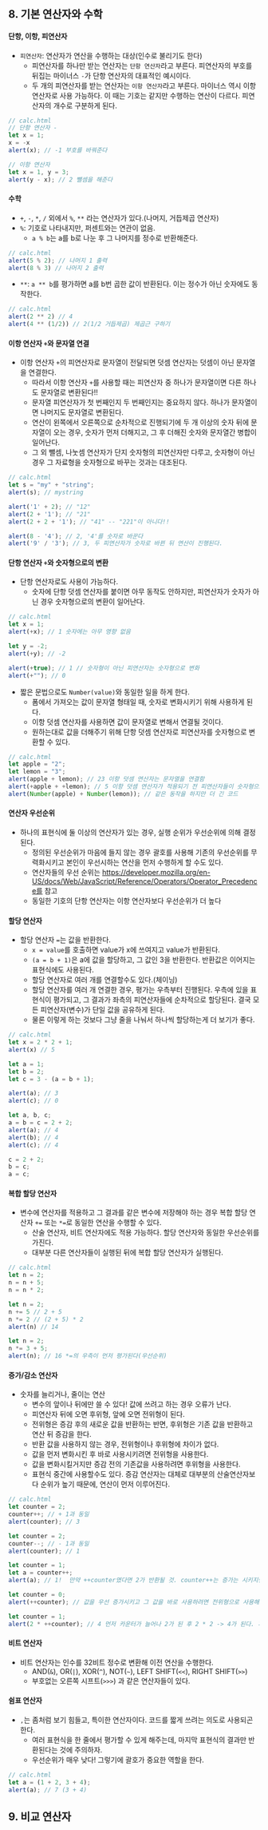 ## 8. 기본 연산자와 수학

#### 단항, 이항, 피연산자

- `피연산자`: 연산자가 연산을 수행하는 대상(인수로 불리기도 한다)
  - 피연산자를 하나만 받는 연산자는 `단항 연산자`라고 부른다. 피연산자의 부호를 뒤집는 마이너스 `-`가 단항 연산자의 대표적인 예시이다.
  - 두 개의 피연산자를 받는 연산자는 `이항 연산자`라고 부른다. 마이너스 역시 이항 연산자로 사용 가능하다. 이 때는 기호는 같지만 수행하는 연산이 다르다. 피연산자의 개수로 구분하게 된다.

```javascript
// calc.html
// 단항 연산자 -
let x = 1;
x = -x
alert(x); // -1 부호를 바꿔준다

// 이항 연산자
let x = 1, y = 3;
alert(y - x); // 2 뺄셈을 해준다
```

#### 수학

- `+`, `-`, `*`, `/` 외에서 `%`, `**` 라는 연산자가 있다.(나머지, 거듭제곱 연산자)
- `%`: 기호로 나타내지만, 퍼센트와는 연관이 없음.
  - `a % b`는 a를 b로 나눈 후 그 나머지를 정수로 반환해준다.

```javascript
// calc.html
alert(5 % 2); // 나머지 1 출력
alert(8 % 3) // 나머지 2 출력
```

- `**`:  `a ** b`를 평가하면 a를 b번 곱한 값이 반환된다. 이는 정수가 아닌 숫자에도 동작한다.

```javascript
// calc.html
alert(2 ** 2) // 4
alert(4 ** (1/2)) // 2(1/2 거듭제곱) 제곱근 구하기
```

#### 이항 연산자 `+`와 문자열 연결

- 이항 연산자 `+`의 피연산자로 문자열이 전달되면 덧셈 연산자는 덧셈이 아닌 문자열을 연결한다.
  - 따라서 이항 연산자 `+`를 사용할 때는 피연산자 중 하나가 문자열이면 다른 하나도 문자열로 변환된다!!
  - 문자열 피연산자가 첫 번째인지 두 번째인지는 중요하지 않다. 하나가 문자열이면 나머지도 문자열로 변환된다.
  - 연산이 왼쪽에서 오른쪽으로 순차적으로 진행되기에 두 개 이상의 숫자 뒤에 문자열이 오는 경우, 숫자가 먼저 더해지고, 그 후 더해진 숫자와 문자열간 병합이 일어난다.
  - 그 외 뺄셈, 나눗셈 연산자가 단지 숫자형의 피연산자만 다루고, 숫자형이 아닌 경우 그 자료형을 숫자형으로 바꾸는 것과는 대조된다.

```javascript
// calc.html
let s = "my" + "string";
alert(s); // mystring

alert('1' + 2); // "12"
alert(2 + '1'); // "21"
alert(2 + 2 + '1'); // "41" -- "221"이 아니다!!

alert(8 - '4'); // 2, '4'를 숫자로 바꾼다
alert('9' / '3'); // 3, 두 피연산자가 숫자로 바뀐 뒤 연산이 진행된다.
```

#### 단항 연산자 `+`와 숫자형으로의 변환

- 단항 연산자로도 사용이 가능하다.
  - 숫자에 단항 덧셈 연산자를 붙이면 아무 동작도 안하지만, 피연산자가 숫자가 아닌 경우 숫자형으로의 변환이 일어난다.

```javascript
// calc.html
let x = 1;
alert(+x); // 1 숫자에는 아무 영향 없음

let y = -2;
alert(+y); // -2

alert(+true); // 1 // 숫자형이 아닌 피연산자는 숫자형으로 변화
alert(+""); // 0
```

- 짧은 문법으로도 `Number(value)`와 동일한 일을 하게 한다.
  - 폼에서 가져오는 값이 문자열 형태일 때, 숫자로 변화시키기 위해 사용하게 된다.
  - 이항 덧셈 연산자를 사용하면 값이 문자열로 변해서 연결될 것이다.
  - 원하는대로 값을 더해주기 위해 단항 덧셈 연산자로 피연산자를 숫자형으로 변환할 수 있다.

```javascript
// calc.html
let apple = "2";
let lemon = "3";
alert(apple + lemon); // 23 이항 덧셈 연산자는 문자열을 연결함
alert(+apple + +lemon); // 5 이항 덧셈 연산자가 적용되기 전 피연산자들이 숫자형으로 변화했다!
alert(Number(apple) + Number(lemon)); // 같은 동작을 하지만 더 긴 코드
```

#### 연산자 우선순위

- 하나의 표현식에 둘 이상의 연산자가 있는 경우, 실행 순위가 우선순위에 의해 결정된다.
  - 정의된 우선순위가 마음에 들지 않는 경우 괄호를 사용해 기존의 우선순위를 무력화시키고 본인이 우선시하는 연산을 먼저 수행하게 할 수도 있다.
  - 연산자들의 우선 순위는 https://developer.mozilla.org/en-US/docs/Web/JavaScript/Reference/Operators/Operator_Precedence를 참고
  - 동일한 기호의 단항 연산자는 이항 연산자보다 우선순위가 더 높다

#### 할당 연산자

- 할당 연산자 `=`는 값을 반환한다.
  - `x = value`를 호출하면 value가 x에 쓰여지고 value가 반환된다.
  - `(a = b + 1)`은 a에 값을 할당하고, 그 값인 3을 반환한다. 반환값은 이어지는 표현식에도 사용된다.
  - 할당 연산자로 여러 개를 연결할수도 있다.(체이닝)
  - 할당 연산자를 여러 개 연결한 경우, 평가는 우측부터 진행된다. 우측에 있을 표현식이 평가되고, 그 결과가 좌측의 피연산자들에 순차적으로 할당된다. 결국 모든 피연산자(변수)가 단일 값을 공유하게 된다.
  - 물론 이렇게 하는 것보다 그냥 줄을 나눠서 하나씩 할당하는게 더 보기가 좋다.

```javascript
// calc.html
let x = 2 * 2 + 1;
alert(x) // 5

let a = 1;
let b = 2;
let c = 3 - (a = b + 1);

alert(a); // 3
alert(c); // 0

let a, b, c;
a = b = c = 2 + 2;
alert(a); // 4
alert(b); // 4
alert(c); // 4

c = 2 + 2;
b = c;
a = c;
```

#### 복합 할당 연산자

- 변수에 연산자를 적용하고 그 결과를 같은 변수에 저장해야 하는 경우 복합 할당 연산자 `+=` 또는 `*=`로 동일한 연산을 수행할 수 있다. 
  - 산술 연산자, 비트 연산자에도 적용 가능하다. 할당 연산자와 동일한 우선순위를 가진다.
  - 대부분 다른 연산자들이 실행된 뒤에 복합 할당 연산자가 실행된다.

```javascript
// calc.html
let n = 2;
n = n + 5;
n = n * 2;

let n = 2;
n += 5 // 2 + 5
n *= 2 // (2 + 5) * 2
alert(n) // 14

let n = 2;
n *= 3 + 5;
alert(n); // 16 *=의 우측이 먼저 평가된다(우선순위)
```

#### 증가/감소 연산자

- 숫자를 늘리거나, 줄이는 연산
  - 변수의 앞이나 뒤에만 쓸 수 있다! 값에 쓰려고 하는 경우 오류가 난다.
  - 피연산자 뒤에 오면 후위형, 앞에 오면 전위형이 된다.
  - 전위형은 증감 후의 새로운 값을 반환하는 반면, 후위형은 기존 값을 반환하고 연산 뒤 증감을 한다.
  - 반환 값을 사용하지 않는 경우, 전위형이나 후위형에 차이가 없다.
  - 값을 먼저 변화시킨 후 바로 사용시키려면 전위형을 사용한다.
  - 값을 변화시킬거지만 증감 전의 기존값을 사용하려면 후위형을 사용한다.
  - 표현식 중간에 사용할수도 있다. 증감 연산자는 대체로 대부분의 산술연산자보다 순위가 높기 때문에, 연산이 먼저 이루어진다.

```javascript
// calc.html
let counter = 2;
counter++; // + 1과 동일
alert(counter); // 3

let counter = 2;
counter--; // - 1과 동일
alert(counter); // 1

let counter = 1;
let a = counter++; 
alert(a); // 1!  만약 ++counter였다면 2가 반환될 것. counter++는 증가는 시키지만 증가 전의 기존 값을 반환

let counter = 0;
alert(++counter); // 값을 우선 증가시키고 그 값을 바로 사용하려면 전위형으로 사용해야 한다.

let counter = 1;
alert(2 * ++counter); // 4 먼저 카운터가 늘어나 2가 된 후 2 * 2 -> 4가 된다. 후위형이었다면 2가 나올 것
```

#### 비트 연산자

- 비트 연산자는 인수를 32비트 정수로 변환해 이전 연산을 수행한다.
  - AND(`&`), OR(`|`), XOR(`^`), NOT(`~`), LEFT SHIFT(`<<`), RIGHT SHIFT(`>>`)
  - 부호없는 오른쪽 시프트(`>>>`) 과 같은 연산자들이 있다.

#### 쉼표 연산자

- `,`는 좀처럼 보기 힘들고, 특이한 연산자이다. 코드를 짧게 쓰려는 의도로 사용되곤 한다.
  - 여러 표현식을 한 줄에서 평가할 수 있게 해주는데, 마지막 표현식의 결과만 반환된다는 것에 주의하자.
  - 우선순위가 매우 낮다! 그렇기에 괄호가 중요한 역할을 한다.

```javascript
// calc.html
let a = (1 + 2, 3 + 4);
alert(a); // 7 (3 + 4)
```

## 9. 비교 연산자